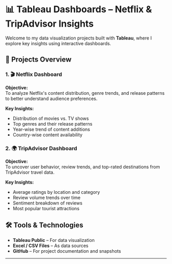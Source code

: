 # 📊 Tableau Dashboards – Netflix & TripAdvisor Insights

Welcome to my data visualization projects built with **Tableau**, where I explore key insights using interactive dashboards.

## 🚀 Projects Overview

### 1. 🎬 Netflix Dashboard

**Objective:**  
To analyze Netflix's content distribution, genre trends, and release patterns to better understand audience preferences.

**Key Insights:**
- Distribution of movies vs. TV shows
- Top genres and their release patterns
- Year-wise trend of content additions
- Country-wise content availability


### 2. 🌍 TripAdvisor Dashboard

**Objective:**  
To uncover user behavior, review trends, and top-rated destinations from TripAdvisor travel data.

**Key Insights:**
- Average ratings by location and category
- Review volume trends over time
- Sentiment breakdown of reviews
- Most popular tourist attractions


## 🛠️ Tools & Technologies

- **Tableau Public** – For data visualization
- **Excel / CSV Files** – As data sources
- **GitHub** – For project documentation and snapshots

---


